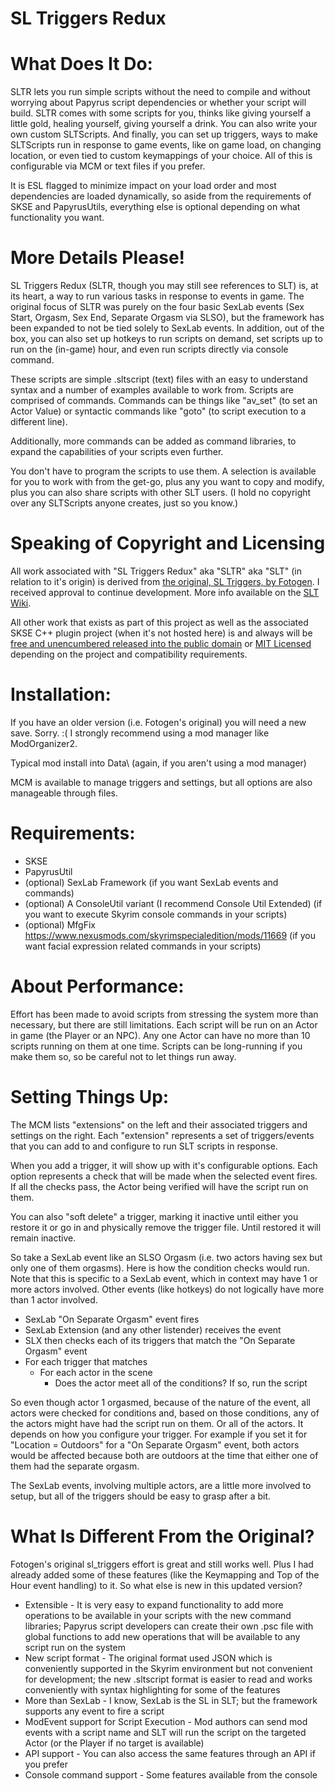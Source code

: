 # SL Triggers Redux

# What Does It Do:
SLTR lets you run simple scripts without the need to compile and without worrying about Papyrus script dependencies or whether your script will build. SLTR comes with some scripts for you, thinks like giving yourself a little gold, healing yourself, giving yourself a drink. You can also write your own custom SLTScripts. And finally, you can set up triggers, ways to make SLTScripts run in response to game events, like on game load, on changing location, or even tied to custom keymappings of your choice. All of this is configurable via MCM or text files if you prefer.

It is ESL flagged to minimize impact on your load order and most dependencies are loaded dynamically, so aside from the requirements of SKSE and PapyrusUtils, everything else is optional depending on what functionality you want.

# More Details Please!
SL Triggers Redux (SLTR, though you may still see references to SLT) is, at its heart, a way to run various tasks in response to events in game. The original focus of SLTR was purely on the four basic SexLab events (Sex Start, Orgasm, Sex End, Separate Orgasm via SLSO), but the framework has been expanded to not be tied solely to SexLab events. In addition, out of the box, you can also set up hotkeys to run scripts on demand, set scripts up to run on the (in-game) hour, and even run scripts directly via console command.

These scripts are simple .sltscript (text) files with an easy to understand syntax and a number of examples available to work from. Scripts are comprised of commands. Commands can be things like "av_set" (to set an Actor Value) or syntactic commands like "goto" (to script execution to a different line). 

Additionally, more commands can be added as command libraries, to expand the capabilities of your scripts even further.

You don't have to program the scripts to use them. A selection is available for you to work with from the get-go, plus any you want to copy and modify, plus you can also share scripts with other SLT users. (I hold no copyright over any SLTScripts anyone creates, just so you know.)

# Speaking of Copyright and Licensing
All work associated with "SL Triggers Redux" aka "SLTR" aka "SLT" (in relation to it's origin) is derived from [the original, SL Triggers, by Fotogen](https://www.loverslab.com/files/file/8760-sl-triggersv12-2022-06-05/). I received approval to continue development. More info available on the [SLT Wiki](https://github.com/lynnpye/sl_triggers/wiki).

All other work that exists as part of this project as well as the associated SKSE C++ plugin project (when it's not hosted here) is and always will be [free and unencumbered released into the public domain](https://unlicense.org) or [MIT Licensed](https://opensource.org/license/mit) depending on the project and compatibility requirements.

# Installation:

If you have an older version (i.e. Fotogen's original) you will need a new save. Sorry. :(
I strongly recommend using a mod manager like ModOrganizer2.

Typical mod install into Data\ (again, if you aren't using a mod manager)

MCM is available to manage triggers and settings, but all options are also manageable through files.


# Requirements:

- SKSE
- PapyrusUtil
- (optional) SexLab Framework (if you want SexLab events and commands)
- (optional) A ConsoleUtil variant (I recommend Console Util Extended)  (if you want to execute Skyrim console commands in your scripts)
- (optional) MfgFix https://www.nexusmods.com/skyrimspecialedition/mods/11669 (if you want facial expression related commands in your scripts)


# About Performance:

Effort has been made to avoid scripts from stressing the system more than necessary, but there are still limitations. Each script will be run on an Actor in game (the Player or an NPC). Any one Actor can have no more than 10 scripts running on them at one time. Scripts can be long-running if you make them so, so be careful not to let things run away.

 
# Setting Things Up:

The MCM lists "extensions" on the left and their associated triggers and settings on the right. Each "extension" represents a set of triggers/events that you can add to and configure to run SLT scripts in response.

When you add a trigger, it will show up with it's configurable options. Each option represents a check that will be made when the selected event fires. If all the checks pass, the Actor being verified will have the script run on them.

You can also "soft delete" a trigger, marking it inactive until either you restore it or go in and physically remove the trigger file. Until restored it will remain inactive.

So take a SexLab event like an SLSO Orgasm (i.e. two actors having sex but only one of them orgasms). Here is how the condition checks would run. Note that this is specific to a SexLab event, which in context may have 1 or more actors involved. Other events (like hotkeys) do not logically have more than 1 actor involved.

- SexLab "On Separate Orgasm" event fires
- SexLab Extension (and any other listender) receives the event
- SLX then checks each of its triggers that match the "On Separate Orgasm" event
- For each trigger that matches
  - For each actor in the scene
    - Does the actor meet all of the conditions? If so, run the script

So even though actor 1 orgasmed, because of the nature of the event, all actors were checked for conditions and, based on those conditions, any of the actors might have had the script run on them. Or all of the actors. It depends on how you configure your trigger. For example if you set it for "Location = Outdoors" for a "On Separate Orgasm" event, both actors would be affected because both are outdoors at the time that either one of them had the separate orgasm.

The SexLab events, involving multiple actors, are a little more involved to setup, but all of the triggers should be easy to grasp after a bit.

# What Is Different From the Original?

Fotogen's original sl_triggers effort is great and still works well. Plus I had already added some of these features (like the Keymapping and Top of the Hour event handling) to it. So what else is new in this updated version?

- Extensible - It is very easy to expand functionality to add more operations to be available in your scripts with the new command libraries; Papyrus script developers can create their own .psc file with global functions to add new operations that will be available to any script run on the system
- New script format - The original format used JSON which is conveniently supported in the Skyrim environment but not convenient for development; the new .sltscript format is easier to read and works conveniently with syntax highlighting for some of the features
- More than SexLab - I know, SexLab is the SL in SLT; but the framework supports any event to fire a script
- ModEvent support for Script Execution - Mod authors can send mod events with a script name and SLT will run the script on the targeted Actor (or the Player if no target is available)
- API support - You can also access the same features through an API if you prefer
- Console command support - Some features available from the console
